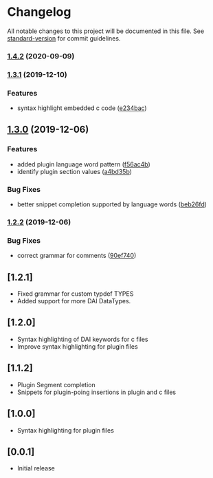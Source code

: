 # Changelog

All notable changes to this project will be documented in this file. See [standard-version](https://github.com/conventional-changelog/standard-version) for commit guidelines.

### [1.4.2](https://github.com/vivekvjn/dai-plugin/compare/v1.4.1...v1.4.2) (2020-09-09)

### [1.3.1](https://github.com/vivekvjn/dai-plugin/compare/v1.3.0...v1.3.1) (2019-12-10)


### Features

* syntax highlight embedded c code ([e234bac](https://github.com/vivekvjn/dai-plugin/commit/e234bac89495be9bbf5edaf918ea5ad2388be499))

## [1.3.0](https://github.com/vivekvjn/dai-plugin/compare/v1.2.2...v1.3.0) (2019-12-06)


### Features

* added plugin language word pattern ([f56ac4b](https://github.com/vivekvjn/dai-plugin/commit/f56ac4b58f07f1ef7cfa82ddc16c23bded2f1b0a))
* identify plugin section values ([a4bd35b](https://github.com/vivekvjn/dai-plugin/commit/a4bd35bce65e32ce698a272a36f7e223c89e2a59))


### Bug Fixes

* better snippet completion supported by language words ([beb26fd](https://github.com/vivekvjn/dai-plugin/commit/beb26fd462340ee69fba714cd155cd98ebe48e76))

### [1.2.2](https://github.com/vivekvjn/dai-plugin/compare/v1.2.1...v1.2.2) (2019-12-06)


### Bug Fixes

* correct grammar for comments ([90ef740](https://github.com/vivekvjn/dai-plugin/commit/90ef740cab9010d0d7504abee337380e400f1b38))

## [1.2.1]

- Fixed grammar for custom typdef TYPES
- Added support for more DAI DataTypes.

## [1.2.0]

- Syntax highlighting of DAI keywords for c files
- Improve syntax highlighting for plugin files

## [1.1.2]

- Plugin Segment completion
- Snippets for plugin-poing insertions in plugin and c files

## [1.0.0]

- Syntax highlighting for plugin files

## [0.0.1]

- Initial release
